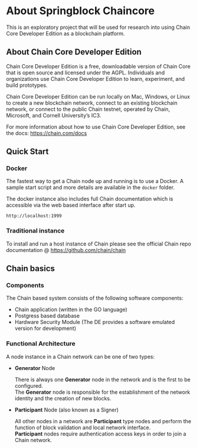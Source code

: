 # About Springblock Chaincore
This is an exploratory project that will be used for research into using Chain Core Developer Edition as a blockchain platform.

## About Chain Core Developer Edition
Chain Core Developer Edition is a free, downloadable version of Chain Core that is open source and licensed under the AGPL. Individuals and organizations use Chain Core Developer Edition to learn, experiment, and build prototypes.

Chain Core Developer Edition can be run locally on Mac, Windows, or Linux to create a new blockchain network, connect to an existing blockchain network, or connect to the public Chain testnet, operated by Chain, Microsoft, and Cornell University’s IC3.

For more information about how to use Chain Core Developer Edition, see the docs: https://chain.com/docs

## Quick Start

### Docker
The fastest way to get a Chain node up and running is to use a Docker. A sample start script and more details are available in the ``docker`` folder.

The docker instance also includes full Chain documentation which is accessible via the web based interface after start up.
```
http://localhost:1999
```

### Traditional instance
To install and run a host instance of Chain please see the official Chain repo documentation @ https://github.com/chain/chain

## Chain basics

### Components 
The Chain based system consists of the following software components:
* Chain application (written in the GO language)
* Postgress based database
* Hardware Security Module (The DE provides a software emulated version for development)

### Functional Architecture
A node instance in a Chain network can be one of two types:

* **Generator** Node

   There is always one **Generator** node in the network and is the first to be configured.  
   The **Generator** node is responsible for the establishment of the network identity and the creation of new blocks.

* **Participant** Node (also known as a Signer)

   All other nodes in a network are **Participant** type nodes and perform the function of block validation and local network interface.  
   **Participant** nodes require authentication access keys in order to join a Chain network.

